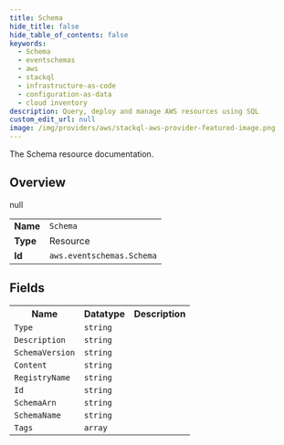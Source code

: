 ```yaml
---
title: Schema
hide_title: false
hide_table_of_contents: false
keywords:
  - Schema
  - eventschemas
  - aws
  - stackql
  - infrastructure-as-code
  - configuration-as-data
  - cloud inventory
description: Query, deploy and manage AWS resources using SQL
custom_edit_url: null
image: /img/providers/aws/stackql-aws-provider-featured-image.png
---
```

The Schema resource documentation.

## Overview
<table><tbody>
<tr><td><b>Name</b></td><td><code>Schema</code></td></tr>
<tr><td><b>Type</b></td><td>Resource</td></tr>
null
<tr><td><b>Id</b></td><td><code>aws.eventschemas.Schema</code></td></tr>
</tbody></table>

## Fields
<table><tbody>
<tr><th>Name</th><th>Datatype</th><th>Description</th></tr>
<tr><td><code>Type</code></td><td><code>string</code></td><td></td></tr><tr><td><code>Description</code></td><td><code>string</code></td><td></td></tr><tr><td><code>SchemaVersion</code></td><td><code>string</code></td><td></td></tr><tr><td><code>Content</code></td><td><code>string</code></td><td></td></tr><tr><td><code>RegistryName</code></td><td><code>string</code></td><td></td></tr><tr><td><code>Id</code></td><td><code>string</code></td><td></td></tr><tr><td><code>SchemaArn</code></td><td><code>string</code></td><td></td></tr><tr><td><code>SchemaName</code></td><td><code>string</code></td><td></td></tr><tr><td><code>Tags</code></td><td><code>array</code></td><td></td></tr>
</tbody></table>